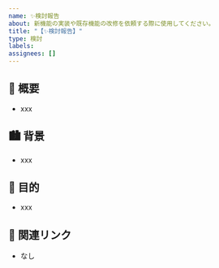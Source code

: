 ```yaml
---
name: ✨検討報告
about: 新機能の実装や既存機能の改修を依頼する際に使用してください。
title: "【✨検討報告】"
type: 検討
labels:
assignees: []
---
```


## 📝 概要
<!-- 検討中の案を記載（必須） -->
- xxx

## 🏙️ 背景
<!-- なぜその案が検討されているのかを記載（必須） -->
- xxx

## 🎯 目的
<!-- 検討中の案が結果どうなって欲しいのかを記載（必須） -->
- xxx

## 🔗 関連リンク
<!-- 関連するURLなどを記載 -->
- なし
